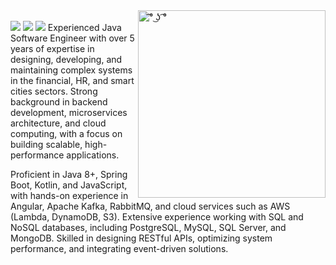 <img align="right" alt=" ͡° ͜ʖ ͡°" src="./monkey-developer.gif"  width="300px"/>
<div align="left">
<br><a href="https://www.instagram.com/brunomello.dev/" target="_blank"><img src="https://img.shields.io/badge/Instagram-E4405F?style=for-the-badge&logo=instagram&logoColor=white" target="_blank"></a> 
<a href = "mailto: sbrunomello@gmail.com"><img src="https://img.shields.io/badge/-Gmail-%23333?style=for-the-badge&logo=gmail&logoColor=white" target="_blank"></a>
<a href="https://www.linkedin.com/in/sbrunomello/" target="_blank"><img src="https://img.shields.io/badge/-LinkedIn-%230077B5?style=for-the-badge&logo=linkedin&logoColor=white" target="_blank"></a> 
  Experienced Java Software Engineer with over 5 years of expertise in designing, developing, and maintaining complex systems in the financial, HR, and smart cities sectors. Strong background in backend development, microservices architecture, and cloud computing, with a focus on building scalable, high-performance applications.

Proficient in Java 8+, Spring Boot, Kotlin, and JavaScript, with hands-on experience in Angular, Apache Kafka, RabbitMQ, and cloud services such as AWS (Lambda, DynamoDB, S3). Extensive experience working with SQL and NoSQL databases, including PostgreSQL, MySQL, SQL Server, and MongoDB. Skilled in designing RESTful APIs, optimizing system performance, and integrating event-driven solutions.
</div>
